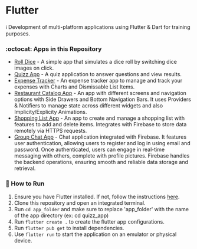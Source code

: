 # Flutter
:information_source: Development of multi-platform applications using Flutter & Dart for training purposes. 

### :octocat: Apps in this Repository

- [Roll Dice](./first_app) - A simple app that simulates a dice roll by switching dice images on click.
- [Quizz App](./quizz_app) - A quiz application to answer questions and view results.
- [Expense Tracker](./expense_tracker_app) - An expense tracker app to manage and track your expenses with Charts and Dismissable List Items.
- [Restaurant Catalog App](./meals_app) - An app with different screens and navigation options with Side Drawers and Bottom Navigation Bars. It uses Providers & Notifiers to manage state across different widgets  and also Implicity/Explicity Animations.
- [Shopping List App](./shopping_list_app) - An app to create and manage a shopping list with features to add and delete items. Integrates with Firebase to store data remotely via HTTPS requests.
- [Group Chat App](./chat_app) - Chat application integrated with Firebase. It features user authentication, allowing users to register and log in using email and password. Once authenticated, users can engage in real-time messaging with others, complete with profile pictures. Firebase handles the backend operations, ensuring smooth and reliable data storage and retrieval.

### :runner: How to Run

1. Ensure you have Flutter installed. If not, follow the instructions [here](https://flutter.dev/docs/get-started/install).
2. Clone this repository and open an integrated terminal.
3. Run `cd app_folder` and make sure to replace 'app_folder' with the name of the app directory (ex: cd quizz_app)
4. Run `flutter create .` to create the flutter app configurations.
5. Run `flutter pub get` to install dependencies.
6. Use `flutter run` to start the application on an emulator or physical device.
